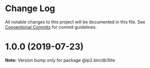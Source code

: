 # Change Log

All notable changes to this project will be documented in this file.
See [Conventional Commits](https://conventionalcommits.org) for commit guidelines.

# 1.0.0 (2019-07-23)

**Note:** Version bump only for package @ip2.bin/db3lite
